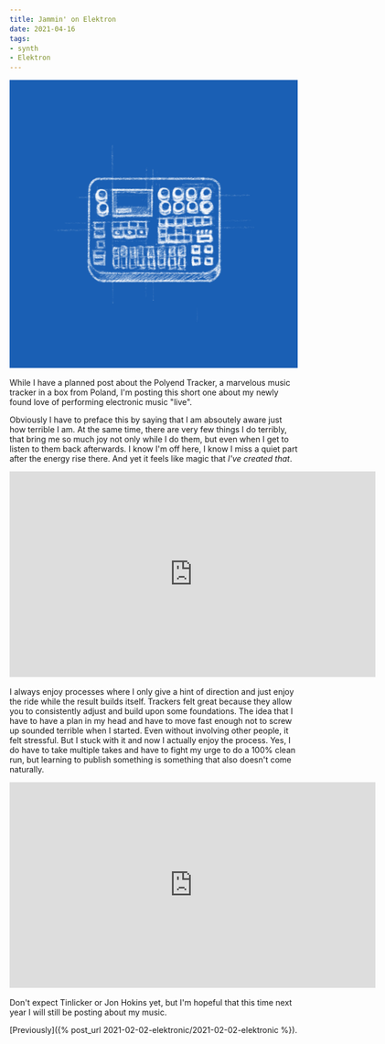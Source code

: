 ```yaml
---
title: Jammin' on Elektron
date: 2021-04-16
tags:
- synth
- Elektron
---
```

![Elektron Digitone](Digitone.png)

While I have a planned post about the Polyend Tracker, a marvelous music tracker in a box from Poland, I'm posting this short one about my newly found love of performing electronic music "live".

Obviously I have to preface this by saying that I am absoutely aware just how terrible I am. At the same time, there are very few things I do terribly, that bring me so much joy not only while I do them, but even when I get to listen to them back afterwards. I know I'm off here, I know I miss a quiet part after the energy rise there. And yet it feels like magic that *I've created that*.

<iframe title="vimeo-player" src="https://player.vimeo.com/video/531996041" width="640" height="360" frameborder="0" allowfullscreen></iframe>

I always enjoy processes where I only give a hint of direction and just enjoy the ride while the result builds itself. Trackers felt great because they allow you to consistently adjust and build upon some foundations. The idea that I have to have a plan in my head and have to move fast enough not to screw up sounded terrible when I started. Even without involving other people, it felt stressful. But I stuck with it and now I actually enjoy the process. Yes, I do have to take multiple takes and have to fight my urge to do a 100% clean run, but learning to publish something is something that also doesn't come naturally.


<iframe title="vimeo-player" src="https://player.vimeo.com/video/537374986" width="640" height="360" frameborder="0" allowfullscreen></iframe>

<!--
<iframe title="vimeo-player" src="https://player.vimeo.com/video/533270191" width="640" height="360" frameborder="0" allowfullscreen></iframe>
-->
Don't expect Tinlicker or Jon Hokins yet, but I'm hopeful that this time next year I will still be posting about my music.

[Previously]({% post_url 2021-02-02-elektronic/2021-02-02-elektronic %}).
